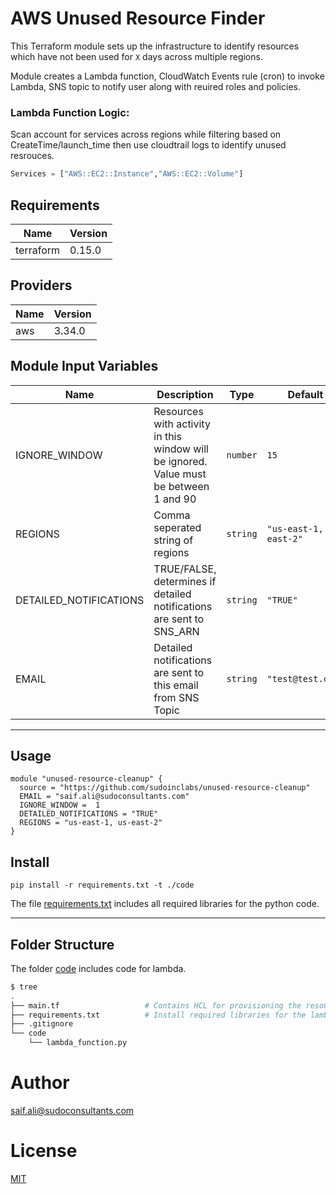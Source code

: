 AWS Unused Resource Finder
=================================

This Terraform module sets up the infrastructure to identify resources which have not been used for `X` days across multiple regions.

Module creates a Lambda function, CloudWatch Events rule (cron) to invoke Lambda, SNS topic to notify user along with reuired roles and policies.

### Lambda Function Logic:
Scan account for services across regions while filtering based on CreateTime/launch_time then use cloudtrail logs to identify unused resrouces.

```py
Services = ["AWS::EC2::Instance","AWS::EC2::Volume"]
```

Requirements
------------

| Name | Version |
|------|---------|
| terraform | 0.15.0 |

Providers
---------

| Name | Version |
|------|---------|
| aws  | 3.34.0  |

Module Input Variables
----------------------

| Name | Description | Type | Default | Required |
|------|-------------|------|---------|:--------:|
| IGNORE_WINDOW | Resources with activity in this window will be ignored. Value must be between 1 and 90 | `number` | `15` | No |
| REGIONS | Comma seperated string of regions | `string` | `"us-east-1, us-east-2"` | No |
| DETAILED_NOTIFICATIONS | TRUE/FALSE, determines if detailed notifications are sent to SNS_ARN | `string` | `"TRUE"` | No |
| EMAIL | Detailed notifications are sent to this email from SNS Topic | `string` | `"test@test.com"` | No |

-----
Usage
-----

```hcl
module "unused-resource-cleanup" {
  source = "https://github.com/sudoinclabs/unused-resource-cleanup"
  EMAIL = "saif.ali@sudoconsultants.com"
  IGNORE_WINDOW =  1
  DETAILED_NOTIFICATIONS = "TRUE"
  REGIONS = "us-east-1, us-east-2"
}
```

Install
-------

```shell
pip install -r requirements.txt -t ./code
```
The file [requirements.txt](./requirements.txt) includes all required libraries for the python code.

----------------
Folder Structure
----------------
The folder [code](./code) includes code for lambda.

```bash
$ tree
.
├── main.tf                   # Contains HCL for provisioning the resources
├── requirements.txt          # Install required libraries for the lambda function
├── .gitignore                
└── code
    └── lambda_function.py
```

Author
======

saif.ali@sudoconsultants.com

License
=======

[MIT](./LICENSE)